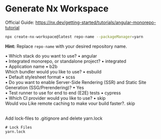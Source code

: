 # Generate Nx Workspace

Official Guide: https://nx.dev/getting-started/tutorials/angular-monorepo-tutorial

```bash
npx create-nx-workspace@latest repo-name --packageManager=yarn
```

**Hint:** Replace `repo-name` with your desired repository name.

• Which stack do you want to use? • angular <br />
• Integrated monorepo, or standalone project? • integrated <br />
• Application name • b2b <br />
Which bundler would you like to use? • esbuild <br />
• Default stylesheet format • scss <br />
• Do you want to enable Server-Side Rendering (SSR) and Static Site Generation (SSG/Prerendering)? • Yes <br />
• Test runner to use for end to end (E2E) tests • cypress <br />
• Which CI provider would you like to use? • skip <br />
Would vou Like remote caching to make vour build faster?. skip <br /><br />

Add lock-files to .gitignore and delete yarn.lock

```.gitignore
# Lock Files
yarn.lock
```
